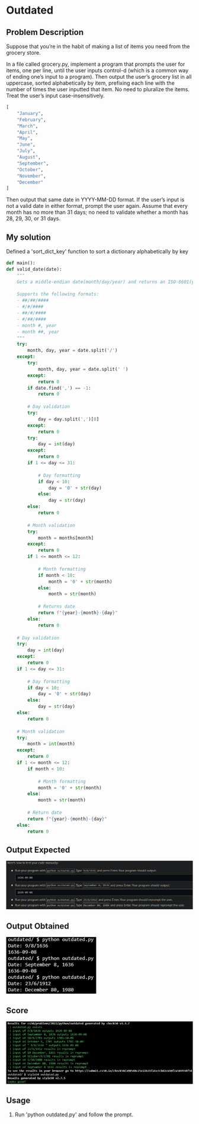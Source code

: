 # Outdated

## Problem Description

Suppose that you’re in the habit of making a list of items you need from the grocery store.

In a file called grocery.py, implement a program that prompts the user for items, one per line, until the user inputs control-d (which is a common way of ending one’s input to a program). Then output the user’s grocery list in all uppercase, sorted alphabetically by item, prefixing each line with the number of times the user inputted that item. No need to pluralize the items. Treat the user’s input case-insensitively.

```python
[
    "January",
    "February",
    "March",
    "April",
    "May",
    "June",
    "July",
    "August",
    "September",
    "October",
    "November",
    "December"
]
```

Then output that same date in YYYY-MM-DD format. If the user’s input is not a valid date in either format, prompt the user again. Assume that every month has no more than 31 days; no need to validate whether a month has 28, 29, 30, or 31 days.

## My solution

Defined a 'sort_dict_key' function to sort a dictionary alphabetically by key

```python
def main():
def valid_date(date):
    """
    Gets a middle-endian date(month/day/year) and returns an ISO-8601(year-month-day) one

    Supports the following formats:
    - ##/##/####
    - #/#/####
    - ##/#/####
    - #/##/####
    - month #, year
    - month ##, year
    """
    try:
        month, day, year = date.split('/')
    except:
        try:
            month, day, year = date.split(' ')
        except:
            return 0
        if date.find(',') == -1:
            return 0

        # Day validation
        try:
            day = day.split(',')[0]
        except:
            return 0
        try:
            day = int(day)
        except:
            return 0
        if 1 <= day <= 31:

            # Day formatting
            if day < 10:
                day = '0' + str(day)
            else:
                day = str(day)
        else:
            return 0

        # Month validation
        try:
            month = months[month]
        except:
            return 0
        if 1 <= month <= 12:

            # Month formatting
            if month < 10:
                month = '0' + str(month)
            else:
                month = str(month)

            # Returns date
            return f"{year}-{month}-{day}"
        else:
            return 0

    # Day validation
    try:
        day = int(day)
    except:
        return 0
    if 1 <= day <= 31:

        # Day formatting
        if day < 10:
            day = '0' + str(day)
        else:
            day = str(day)
    else:
        return 0

    # Month validation
    try:
        month = int(month)
    except:
        return 0
    if 1 <= month <= 12:
        if month < 10:

            # Month formatting
            month = '0' + str(month)
        else:
            month = str(month)

        # Return date
        return f"{year}-{month}-{day}"
    else:
        return 0
```

## Output Expected

![Output expected](./resources/output_expected.png)

## Output Obtained

![As expected](./resources/output_obtained.png)

## Score

![All good](./resources/score.png)

## Usage

1. Run 'python outdated.py' and follow the prompt.
